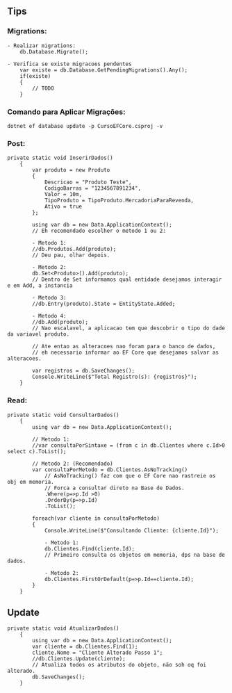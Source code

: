 ## Tips

### Migrations:

    - Realizar migrations:
        db.Database.Migrate();

    - Verifica se existe migracoes pendentes
        var existe = db.Database.GetPendingMigrations().Any();
        if(existe)
        {
            // TODO
        }


### Comando para Aplicar Migrações:

    dotnet ef database update -p CursoEFCore.csproj -v


### Post:

    private static void InserirDados()
        {
            var produto = new Produto
            {
                Descricao = "Produto Teste",
                CodigoBarras = "1234567891234",
                Valor = 10m,
                TipoProduto = TipoProduto.MercadoriaParaRevenda,
                Ativo = true
            };

            using var db = new Data.ApplicationContext();
            // Eh recomendado escolher o metodo 1 ou 2:

            - Metodo 1:
            //db.Produtos.Add(produto);         
            // Deu pau, olhar depois.

            - Metodo 2:
            db.Set<Produto>().Add(produto);     
            // Dentro de Set informamos qual entidade desejamos interagir e em Add, a instancia

            - Metodo 3:
            //db.Entry(produto).State = EntityState.Added;

            - Metodo 4:
            //db.Add(produto);                  
            // Nao escalavel, a aplicacao tem que descobrir o tipo do dade da variavel produto.

            // Ate entao as alteracoes nao foram para o banco de dados,
            // eh necessario informar ao EF Core que desejamos salvar as alteracoes.

            var registros = db.SaveChanges();
            Console.WriteLine($"Total Registro(s): {registros}");
        }

### Read:

    private static void ConsultarDados()
        {
            using var db = new Data.ApplicationContext();

            // Metodo 1:
            //var consultaPorSintaxe = (from c in db.Clientes where c.Id>0 select c).ToList();

            // Metodo 2: (Recomendado)
            var consultaPorMetodo = db.Clientes.AsNoTracking() 
                // AsNoTracking() faz com que o EF Core nao rastreie os obj em memoria. 
                // Forca a consultar direto na Base de Dados.
                .Where(p=>p.Id >0)
                .OrderBy(p=>p.Id)
                .ToList();

            foreach(var cliente in consultaPorMetodo)
            {
                Console.WriteLine($"Consultando Cliente: {cliente.Id}");

                - Metodo 1:
                db.Clientes.Find(cliente.Id);
                // Primeiro consulta os objetos em memoria, dps na base de dados.

                - Metodo 2:
                db.Clientes.FirstOrDefault(p=>p.Id==cliente.Id);
            }
        }

## Update

    private static void AtualizarDados()
        {
            using var db = new Data.ApplicationContext();
            var cliente = db.Clientes.Find(1);
            cliente.Nome = "Cliente Alterado Passo 1";
            //db.Clientes.Update(cliente);        
            // Atualiza todos os atributos do objeto, não soh oq foi alterado.
            db.SaveChanges();
        }